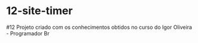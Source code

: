 # 12-site-timer
 #12 Projeto criado com os conhecimentos obtidos no curso do Igor Oliveira - Programador Br
